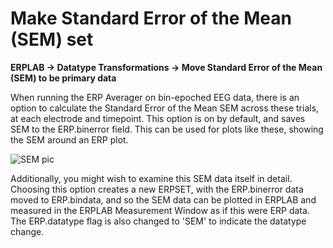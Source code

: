 
# Make Standard Error of the Mean (SEM) set

**ERPLAB -> Datatype Transformations -> Move Standard Error of the Mean (SEM) to be primary data**

When running the ERP Averager on bin-epoched EEG data, there is an option to calculate the Standard Error of the Mean SEM across these trials, at each electrode and timepoint. This option is on by default, and saves SEM to the ERP.binerror field. This can be used for plots like these, showing the SEM around an ERP plot.

![SEM pic](https://raw.githubusercontent.com/wiki/lucklab/erplab/images/other/P3_freq_rare_sem.png)


Additionally, you might wish to examine this SEM data itself in detail. Choosing this option creates a new ERPSET, with the ERP.binerror data moved to ERP.bindata, and so the SEM data can be plotted in ERPLAB and measured in the ERPLAB Measurement Window as if this were ERP data. The ERP.datatype flag is also changed to 'SEM' to indicate the datatype change.

